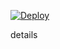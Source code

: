 

[![Deploy](https://www.herokucdn.com/deploy/button.png)](https://dashboard.heroku.com/new?template=https://github.com/isiagnp/edr.git) 


details
